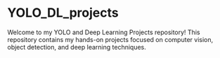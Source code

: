 # YOLO_DL_projects
Welcome to my YOLO and Deep Learning Projects repository! This repository contains my hands-on projects focused on computer vision, object detection, and deep learning techniques.
